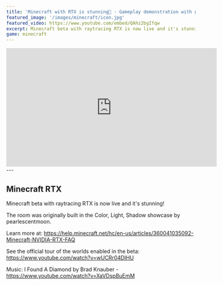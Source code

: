 ```yaml
---
title: 'Minecraft with RTX is stunning💎 - Gameplay demonstration with glowing blocks in 1440p 🌟'
featured_image: '/images/minecraft/icon.jpg'
featured_video: https://www.youtube.com/embed/QAhz2bgIfqw
excerpt: Minecraft beta with raytracing RTX is now live and it's stunning!
game: minecraft
---
```

<iframe width="560" height="315" src="https://www.youtube.com/embed/QAhz2bgIfqw" frameborder="0" allow="accelerometer; autoplay; encrypted-media; gyroscope; picture-in-picture" allowfullscreen></iframe>
---

## Minecraft RTX
Minecraft beta with raytracing RTX is now live and it's stunning!

The room was originally built in the Color, Light, Shadow showcase by pearlescentmoon.

Learn more at: 
https://help.minecraft.net/hc/en-us/articles/360041035092-Minecraft-NVIDIA-RTX-FAQ

See the official tour of the worlds enabled in the beta:
https://www.youtube.com/watch?v=wUCRr04DIHU

Music: I Found A Diamond by Brad Knauber - https://www.youtube.com/watch?v=XaVDspBuEmM